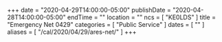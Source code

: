 +++
date = "2020-04-29T14:00:00-05:00"
publishDate = "2020-04-28T14:00:00-05:00"
endTime = ""
location = ""
ncs = [ "KE0LDS" ]
title = "Emergency Net 0429"
categories = [ "Public Service" ]
dates = [ "" ]
aliases = [ "/cal/2020/04/29/ares-net/" ]
+++
